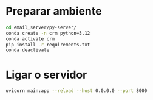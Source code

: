 
# Preparar ambiente
```bash
cd email_server/py-server/
conda create -n crm python=3.12
conda activate crm
pip install -r requirements.txt
conda deactivate
```

# Ligar o servidor
```bash
uvicorn main:app --reload --host 0.0.0.0 --port 8000
```

